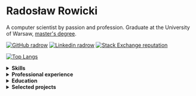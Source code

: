 # Radosław Rowicki

A computer scientist by passion and profession. Graduate at the University of Warsaw, [master's degree](https://github.com/radrow/masters-thesis).

[![GitHub radrow](https://img.shields.io/github/followers/radrow?label=follow&style=social&cacheSeconds=86400)](https://github.com/radrow)
[![Linkedin radrow](https://img.shields.io/badge/-Linkedin-blue?style=flat-square&logo=Linkedin&logoColor=white&link=https://www.linkedin.com/in/radrow-85ab63b4&cacheSeconds=864000)](https://www.linkedin.com/in/radrow)
[![Stack Exchange reputation](https://img.shields.io/stackexchange/stackoverflow/r/4400060)](https://stackoverflow.com/users/4400060/radrow?tab=profile)

[![Top Langs](https://github-readme-stats.vercel.app/api/top-langs/?username=radrow&layout=compact&hide=TeX&theme=dark)](https://github.com/anuraghazra/github-readme-stats)


<details>
<summary><b>Skills</b></summary>
  
### Areas

- Functional programming
- Compilers construction
- Type theory
- Blockchain
- Machine learning

### Technologies & lanugages

- **Advanced:** Haskell
- **Semi-advanced:** Erlang
- **Intermediate:** C#, Rust, Python, Prolog, Scala

### Natural languages

- **Mothertongue:** Polish
- **Professional:** English
- **Communicative:** German
  
<hr>
</details>

<details>
<summary><b>Professional experience</b></summary>

### 2021–now — Software Engineer at **Microsoft Corporation**

- Developing the server behind Business Central 365
- Technical customer support
  
### 2019–2021 — Erlang Developer at **æternity blockchain**

- Developing a compiler for a smart contract language
- Developing tooling for smart contract development
- Developing a virtual machine for smart contracts
- Giving technical interviews and onboarding new members
  
### 2018 — Haskell & Elm Developer Intern at **Vacation Labs**
  
- Introduced a new booking infra for the company's services
- Introduced Elm to the codebase

<hr>
</details>

<details>
<summary><b>Education</b></summary>

### 2019–2022 University of Warsaw

Master's degree in computer science.
  
- Thesis: [Liquid types for verification of smart contracts](https://students.mimuw.edu.pl/~radrow/master.pdf)
- Grade: Very Good (5 in a 2–5 scale)
  
### 2020–2021 Ludwig Maximilian University of Munich

Student exchange programme

### 2016–2019 University of Warsaw

Bachelor's degree in computer science
  
- Thesis: [Variational autoencoder for collaborative filtering - implementation and performance optimization](https://students.mimuw.edu.pl/~radrow/bachelor.pdf)
- Grade: Good (4 in a 2–5 scale)

<hr>
</details>


<details>
<summary><b>Selected projects</b></summary>

### Work related

- [`aesophia`](https://github.com/aeternity/aesophia) — I took part in development of the Sophia language for the [æternity blockchain](aeternity.com) smart contract development.
- [`aerepl`](https://github.com//aeternity/aerepl) — A Read-Eval-Print Loop for the Sophia language.
- [`erlscripten`](https://github.com/erlscripten/erlscripten) — I took key part in the erlscripten project, which aims to port Erlang applications to the frontend by transpiling it into [PureScript](https://www.purescript.org/).
- [`erlscripten/purescript`](https://github.com/erlscripten/purescript) — For the erlscripten project I did a lot of tinkering in the source generator and optimizer of PureScript. My work resulted in a few contributions to the original project.
  
### University related

- [`radlang`](https://github.com/radrow/radlang) — An interpreter of a Haskell-like language. Supports type classes, full type inference, higher kinded types, `for` notation for monads and lazy evaluation.
- [`latte`](https://github.com/radrow/latte) — An x86 compiler for a Java-like OOP language. Implements class inheritance, polymorphism via virtual methods and some simple optimization techniques.
- [`satisfaction`](https://github.com/radrow/satisfaction) — A SAT solver implementing CDCL and DPLL algorithms written in Rust as an assessment task for courses at LMU. 
- [`VAE-CF`](https://github.com/mkfilipiuk/VAE-CF) — Bachelor's thesis project. A variational autoencoder for collaborative filtering written in [Tensorflow](https://www.tensorflow.org/). Created in cooperation with NVIDIA Corporation to optimize it for their hardware and infrastructure.
- [`tftp-client-coq`](https://github.com/radrow/tftp-client-coq) — A TFTP client written in Coq/OCaml. Provides proofs for compliance with the RFC standard.
- [`Tiny-Semantics`](https://github.com/radrow/Tiny-Semantics) — A simple CPS-styled interpreter of an imperative language written in Haskell.
- [`instant-compiler`](https://github.com/radrow/instant-compiler) — A calculator-like language compiler that targets LLVM and JVM.
  
### Independent / personal
  
- [`i3hloc`](https://github.com/radrow/i3hloc2) — A customizable, parallelized scheduler for the [`i3status`](i3/i3status) status bar for i3 WM. Written in Haskell.
- [`fizzbuzz-coq`](https://github.com/radrow/fizzbuzz-coq) — A super defensive joke implementation of the [Fizz Buzz](https://en.wikipedia.org/wiki/Fizz_buzz) problem written as a sophisticated proposal to the [state-of-the-art implementation](https://github.com/EnterpriseQualityCoding/FizzBuzzEnterpriseEdition). Written in Coq to prove correctness of every step of the algorithm. Obfuscation warning. 
- [`blockchain-toy`](https://github.com/radrow/blockchain-toy) — A simple centralized blockchain implementation written in Haskell.
- [`Iris`](https://github.com/jaedb/Iris) — I provided the Iris Mopidy frontend with Polish localization.

<hr/>
</details>

